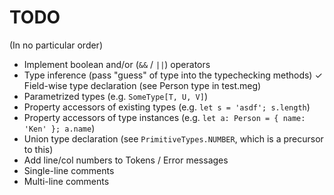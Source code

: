 # TODO
(In no particular order)

- Implement boolean and/or (`&&` / `||`) operators
- Type inference (pass "guess" of type into the typechecking methods)
✓ Field-wise type declaration (see Person type in test.meg)
- Parametrized types (e.g. `SomeType[T, U, V]`)
- Property accessors of existing types (e.g. `let s = 'asdf'; s.length`)
- Property accessors of type instances (e.g. `let a: Person = { name: 'Ken' }; a.name`)
- Union type declaration (see `PrimitiveTypes.NUMBER`, which is a precursor to this)
- Add line/col numbers to Tokens / Error messages
- Single-line comments
- Multi-line comments